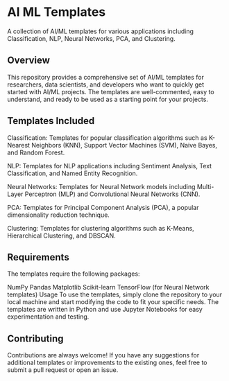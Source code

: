 # AI ML Templates

A collection of AI/ML templates for various applications including Classification, NLP, Neural Networks, PCA, and Clustering.

## Overview 

This repository provides a comprehensive set of AI/ML templates for researchers, data scientists, and developers who want to quickly get started with AI/ML projects. The templates are well-commented, easy to understand, and ready to be used as a starting point for your projects.

## Templates Included

Classification: Templates for popular classification algorithms such as K-Nearest Neighbors (KNN), Support Vector Machines (SVM), Naive Bayes, and Random Forest.

NLP: Templates for NLP applications including Sentiment Analysis, Text Classification, and Named Entity Recognition.

Neural Networks: Templates for Neural Network models including Multi-Layer Perceptron (MLP) and Convolutional Neural Networks (CNN).

PCA: Templates for Principal Component Analysis (PCA), a popular dimensionality reduction technique.

Clustering: Templates for clustering algorithms such as K-Means, Hierarchical Clustering, and DBSCAN.

## Requirements

The templates require the following packages:

NumPy
Pandas
Matplotlib
Scikit-learn
TensorFlow (for Neural Network templates)
Usage
To use the templates, simply clone the repository to your local machine and start modifying the code to fit your specific needs. The templates are written in Python and use Jupyter Notebooks for easy experimentation and testing.

## Contributing

Contributions are always welcome! If you have any suggestions for additional templates or improvements to the existing ones, feel free to submit a pull request or open an issue.